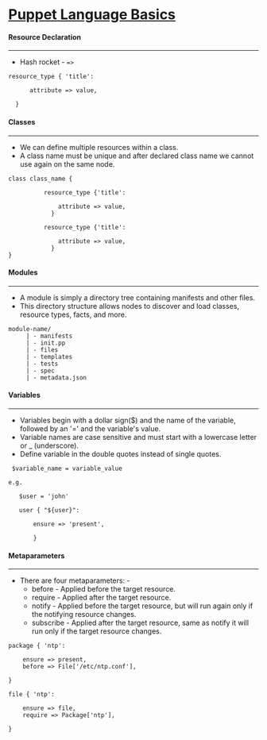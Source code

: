 # [Puppet Language Basics](https://puppet.com/learning-training/kits/puppet-language-basics/)

#### Resource Declaration
-------------------------

- Hash rocket - `=>`

```
resource_type { 'title':

      attribute => value,

  }
```

#### Classes
------------

- We can define multiple resources within a class.
- A class name must be unique and after declared class name we cannot use again on the same node.

```
class class_name {

	      resource_type {'title':

	          attribute => value,
	        }

	      resource_type {'title':

	          attribute => value,
	        }
}

```

#### Modules
------------

- A module is simply a directory tree containing manifests and other files. 
- This directory structure allows nodes to discover and load classes, resource types, facts, and more.

```
module-name/
     | - manifests
     | - init.pp
     | - files
     | - templates
     | - tests
     | - spec
     | - metadata.json
```

#### Variables
--------------

- Variables begin with a dollar sign($) and the name of the variable, followed by an '=' and the variable's value.
- Variable names are case sensitive and must start with a lowercase letter or _ (underscore).
- Define variable in the double quotes instead of single quotes. 

```
 $variable_name = variable_value

e.g.

   $user = 'john'

   user { "${user}":

       ensure => 'present',
   
       }
``` 

#### Metaparameters
-------------------

- There are four metaparameters: -
  * before - Applied before the target resource.
  * require - Applied after the target resource.
  * notify - Applied before the target resource, but will run again only if the notifying resource changes.
  * subscribe - Applied after the target resource, same as notify it will run only if the target resource changes.

```
package { 'ntp':

	ensure => present,
	before => File['/etc/ntp.conf'],

}

file { 'ntp':

	ensure => file,
	require => Package['ntp'],

}
```
